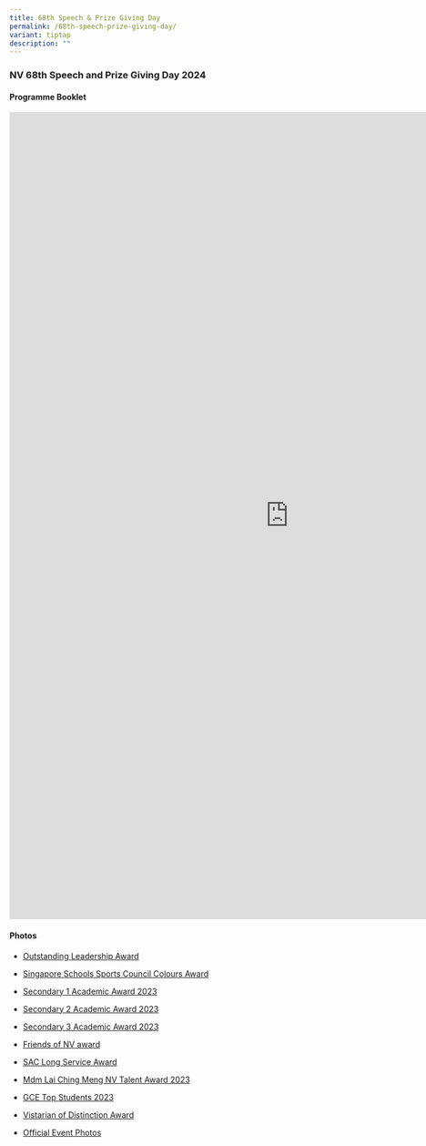 ```yaml
---
title: 68th Speech & Prize Giving Day
permalink: /68th-speech-prize-giving-day/
variant: tiptap
description: ""
---
```

<h3>NV 68th Speech and Prize Giving Day 2024</h3>
<p></p>
<h4><strong>Programme Booklet</strong></h4>
<div class="iframe-wrapper">
<iframe height="1418" width="980" allowfullscreen="true" frameborder="0" src="https://docs.google.com/presentation/d/e/2PACX-1vSx4_g1PtAIdip2YusWZEmzHLqsr_xYxvpHc0f7sOEVMFmQPBVr0GvPWRYV_myNQSeSsIYkVXMFkX8J/embed?start=true&amp;loop=true&amp;delayms=15000"></iframe>
</div>
<p></p>
<h4><strong>Photos</strong></h4>
<ul data-tight="true" class="tight">
<li>
<p><a href="https://sgmoe-my.sharepoint.com/:f:/g/personal/zulkifli_khalil_schools_gov_sg/EobhooL3e0NLomxdT9e4OCIByWEiR98h-A0UrwZL2Uh7QQ?e=GG1QjS" rel="noopener noreferrer nofollow" target="_blank">Outstanding Leadership Award</a>
</p>
</li>
<li>
<p><a href="https://sgmoe-my.sharepoint.com/:f:/g/personal/zulkifli_khalil_schools_gov_sg/EpttL0sydTBCtw0mykHUBEEB1qIc9WmQ9QLy07j2QZPPpg?e=Gx8zuF" rel="noopener noreferrer nofollow" target="_blank">Singapore Schools Sports Council Colours Award</a>
</p>
</li>
<li>
<p><a href="https://sgmoe-my.sharepoint.com/:f:/g/personal/zulkifli_khalil_schools_gov_sg/En7GaWimWfVBsGB0zNPpT4MBO6O6_YBf42hiqPWTl6l6Ag?e=Dp97dz" rel="noopener noreferrer nofollow" target="_blank">Secondary 1 Academic Award 2023</a>
</p>
</li>
<li>
<p><a href="https://sgmoe-my.sharepoint.com/:f:/g/personal/zulkifli_khalil_schools_gov_sg/EuT93PTffCFAq0uY3D-CZbsBjL_zFGq_1tnxELmQ1Ot82Q?e=PVPpAx" rel="noopener noreferrer nofollow" target="_blank">Secondary 2 Academic Award 2023</a>
</p>
</li>
<li>
<p><a href="https://sgmoe-my.sharepoint.com/:f:/g/personal/zulkifli_khalil_schools_gov_sg/EkQz-D33QtFHu_fpcXgk1ZABmLh6KL0QWelA7sz6uj6GDA?e=fAIBx1" rel="noopener noreferrer nofollow" target="_blank">Secondary 3 Academic Award 2023</a>
</p>
</li>
<li>
<p><a href="https://sgmoe-my.sharepoint.com/:f:/g/personal/zulkifli_khalil_schools_gov_sg/Eq7W20T6nNZLiZHYAhwNd0wB0YGXsfLR8JNjaw2uWNjuyQ?e=eSzcpv" rel="noopener noreferrer nofollow" target="_blank">Friends of NV award</a>
</p>
</li>
<li>
<p><a href="https://sgmoe-my.sharepoint.com/:f:/g/personal/zulkifli_khalil_schools_gov_sg/EhDvlj-kL5tBoQXHq26GuUYB-MpvuB3q4HOz8b6DTmJvRw?e=HsWh8W" rel="noopener noreferrer nofollow" target="_blank">SAC Long Service Award</a>
</p>
</li>
<li>
<p><a href="https://sgmoe-my.sharepoint.com/:f:/g/personal/zulkifli_khalil_schools_gov_sg/ElL5eRHAhgBEhgfWXrnpRDUBL18WYM3u479oycyXlwctqg?e=8iodoT" rel="noopener noreferrer nofollow" target="_blank">Mdm Lai Ching Meng NV Talent Award 2023</a>
</p>
</li>
<li>
<p><a href="https://sites.google.com/moe.edu.sg/speechday2024/photos" rel="noopener noreferrer nofollow" target="_blank">GCE Top Students 2023</a>
</p>
</li>
<li>
<p><a href="https://sgmoe-my.sharepoint.com/:f:/g/personal/zulkifli_khalil_schools_gov_sg/EiIgJzGBpDFHls2xcVB7eFoBtJZI0QGdXr3o0ENfDUMo7Q?e=uuvj2d" rel="noopener noreferrer nofollow" target="_blank">Vistarian of Distinction Award</a>
</p>
</li>
<li>
<p><a href="https://sgmoe-my.sharepoint.com/:f:/g/personal/zulkifli_khalil_schools_gov_sg/En15o4Nr-31BhG33LUy0930Br4OLRPg3-PeCb2feFayNdg?e=PuwiQE" rel="noopener noreferrer nofollow" target="_blank">Official Event Photos</a>
</p>
</li>
</ul>
<p></p>